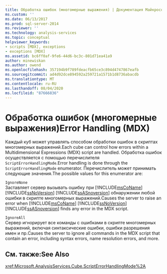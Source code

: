 ```yaml
---
title: Обработка ошибок (многомерные выражения) | Документация Майкрософт
ms.custom: ''
ms.date: 06/13/2017
ms.prod: sql-server-2014
ms.reviewer: ''
ms.technology: analysis-services
ms.topic: conceptual
helpviewer_keywords:
- scripts [MDX], exceptions
- exceptions [MDX]
ms.assetid: bc6ff0af-9fe6-44d6-bc3c-801d71ea41a9
author: minewiskan
ms.author: owend
ms.openlocfilehash: 357194b9f789fdeacfb65ce3c894d4747867eafb
ms.sourcegitcommit: ad4d92dce894592a259721a1571b1d8736abacdb
ms.translationtype: MT
ms.contentlocale: ru-RU
ms.lasthandoff: 08/04/2020
ms.locfileid: "87666836"
---
```

# <a name="error-handling-mdx"></a><span data-ttu-id="03b83-102">Обработка ошибок (многомерные выражения)</span><span class="sxs-lookup"><span data-stu-id="03b83-102">Error Handling (MDX)</span></span>
  <span data-ttu-id="03b83-103">Каждый куб может управлять способом обработки ошибок в скриптах многомерных выражений.</span><span class="sxs-lookup"><span data-stu-id="03b83-103">Each cube can control how errors within a Multidimensional Expressions (MDX) script are handled.</span></span> <span data-ttu-id="03b83-104">Обработка ошибок осуществляется с помощью перечислителя `ScriptErrorHandlingMode`.</span><span class="sxs-lookup"><span data-stu-id="03b83-104">Error handling is done through the `ScriptErrorHandlingMode` enumerator.</span></span> <span data-ttu-id="03b83-105">Перечислитель может принимать следующие значения.</span><span class="sxs-lookup"><span data-stu-id="03b83-105">The possible values for this enumerator are:</span></span>  
  
 `IgnoreNone`  
 <span data-ttu-id="03b83-106">Заставляет сервер вызывать ошибку при [!INCLUDE[msCoName](../../../includes/msconame-md.md)] [!INCLUDE[ssNoVersion](../../../includes/ssnoversion-md.md)] [!INCLUDE[ssASnoversion](../../../includes/ssasnoversion-md.md)] обнаружении любой ошибки в скрипте многомерных выражений.</span><span class="sxs-lookup"><span data-stu-id="03b83-106">Causes the server to raise an error when [!INCLUDE[msCoName](../../../includes/msconame-md.md)] [!INCLUDE[ssNoVersion](../../../includes/ssnoversion-md.md)] [!INCLUDE[ssASnoversion](../../../includes/ssasnoversion-md.md)] finds any error in the MDX script.</span></span>  
  
 `IgnoreAll`  
 <span data-ttu-id="03b83-107">Сервер игнорирует все команды с ошибками в скрипте многомерных выражений, включая синтаксические ошибки, ошибки разрешения имен и пр.</span><span class="sxs-lookup"><span data-stu-id="03b83-107">Causes the server to ignore all commands in the MDX script that contain an error, including syntax errors, name resolution errors, and more.</span></span>  
  
## <a name="see-also"></a><span data-ttu-id="03b83-108">См. также:</span><span class="sxs-lookup"><span data-stu-id="03b83-108">See Also</span></span>  
 <xref:Microsoft.AnalysisServices.Cube.ScriptErrorHandlingMode%2A>  
  
  
